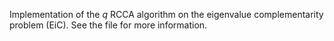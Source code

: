 Implementation of the $q$ RCCA algorithm on the eigenvalue complementarity problem (EiC). See the file for more information.
